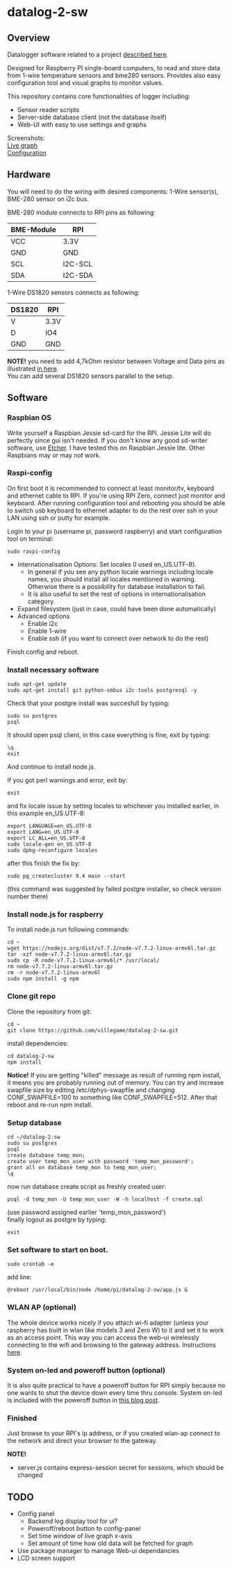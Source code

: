 # datalog-2-sw

## Overview

Datalogger software related to a project [described here](https://villegame.wordpress.com/projects/data-monitoring/portable-temperature-and-humidity-measuring-application-project/).

Designed for Raspberry PI single-board computers, to read and store data from 1-wire temperature sensors and bme280 sensors. Provides also easy configuration tool and visual graphs to monitor values.

This repository contains core functionalities of logger including:
* Sensor reader scripts
* Server-side database client (not the database itself)
* Web-UI with easy to use settings and graphs

Screenshots:  
[Live graph](https://villegame.files.wordpress.com/2018/03/live1.png)  
[Configuration](https://villegame.files.wordpress.com/2018/03/config1.png)  

## Hardware

You will need to do the wiring with desired components: 1-Wire sensor(s), BME-280 sensor on i2c bus.

BME-280 module connects to RPI pins as following:  

| BME-Module | RPI     |
| ---------- | ------- |
| VCC        | 3.3V    |
| GND        | GND     |
| SCL        | I2C-SCL |
| SDA        | I2C-SDA |  

1-Wire DS1820 sensors connects as following: 

| DS1820 | RPI  |
| ------ | ---- |
| V      | 3.3V |
| D      | IO4  |
| GND    | GND  |

**NOTE!** you need to add 4,7kOhm resistor between Voltage and Data pins as illustrated [in here](https://villegame.files.wordpress.com/2018/03/1w.png).  
You can add several DS1820 sensors parallel to the setup.  

## Software

### Raspbian OS

Write yourself a Raspbian Jessie sd-card for the RPI. Jessie Lite will do perfectly since gui isn't needed. If you don't know any good sd-writer software, use [Etcher](https://etcher.io/). 
I have tested this on Raspbian Jessie lite. Other Raspbians may or may not work.

### Raspi-config 

On first boot it is recommended to connect at least monitor/tv, keyboard and ethernet cable to RPI. If you're using RPI Zero, connect just monitor and keyboard. After running configuration tool and rebooting you should be able to switch usb keyboard to ethernet adapter to do the rest over ssh in your LAN using ssh or putty for example.

Login to your pi (username pi, password raspberry) and start configuration tool on terminal:

```
sudo raspi-config
```

* Internationalisation Options: Set locales (I used en_US.UTF-8).
  * In general if you see any python locale warnings including locale names, you should install all locales mentioned in warning. Otherwise there is a possibility for database installation to fail.
  * It is also useful to set the rest of options in internationalisation category.
* Expand filesystem (just in case, could have been done automatically)
* Advanced options
  * Enable i2c
  * Enable 1-wire
  * Enable ssh (if you want to connect over network to do the rest)

Finish config and reboot.

### Install necessary software

```
sudo apt-get update  
sudo apt-get install git python-smbus i2c-tools postgresql -y
```

Check that your postgre install was succesfull by typing:  

```
sudo su postgres  
psql  
```

It should open psql client, in this case everything is fine, exit by typing:  

```
\q  
exit  
```

And continue to install node.js.

If you got perl warnings and error, exit by:  

```
exit  
```

and fix locale issue by setting locales to whichever you installed earlier, in this example en_US.UTF-8:  

```
export LANGUAGE=en_US.UTF-8  
export LANG=en_US.UTF-8  
export LC_ALL=en_US.UTF-8  
sudo locale-gen en_US.UTF-8  
sudo dpkg-reconfigure locales  
```

after this finish the fix by:  

```
sudo pg_createcluster 9.4 main --start  
```

(this command was suggested by failed postgre installer, so check version number there)


### Install node.js for raspberry

To install node.js run following commands:

```
cd ~  
wget https://nodejs.org/dist/v7.7.2/node-v7.7.2-linux-armv6l.tar.gz  
tar -xzf node-v7.7.2-linux-armv6l.tar.gz  
sudo cp -R node-v7.7.2-linux-armv6l/* /usr/local/  
rm node-v7.7.2-linux-armv6l.tar.gz  
rm -r node-v7.7.2-linux-armv6l  
sudo npm install -g npm  
```

### Clone git repo

Clone the repository from git:  

```
cd ~  
git clone https://github.com/villegame/datalog-2-sw.git  
```

install dependencies:  

```
cd datalog-2-sw  
npm install  
```

**Notice!** If you are getting "killed" message as result of running npm install, it means you are probably running out of memory. You can try and increase swapfile size by editing /etc/dphys-swapfile and changing CONF_SWAPFILE=100 to something like CONF_SWAPFILE=512. After that reboot and re-run npm install.

### Setup database

```
cd ~/datalog-2-sw
sudo su postgres  
psql  
create database temp_mon;  
create user temp_mon_user with password 'temp_mon_password';  
grant all on database temp_mon to temp_mon_user;  
\q  
```

now run database create script as freshly created user:

```
psql -d temp_mon -U temp_mon_user -W -h localhost -f create.sql  
```

(use password assigned earlier 'temp_mon_password')  
finally logout as postgre by typing:  

```
exit  
```


### Set software to start on boot.

```
sudo crontab -e  
```

add line:  

```
@reboot /usr/local/bin/node /home/pi/datalog-2-sw/app.js &  
```

### WLAN AP (optional)

The whole device works nicely if you attach wi-fi adapter (unless your raspberry has built in wlan like models 3 and Zero W) to it and set it to work as an access point. This way you can access the web-ui wirelessly connecting to the wifi and browsing to the gateway address.
Instructions [here](https://learn.adafruit.com/setting-up-a-raspberry-pi-as-a-wifi-access-point/install-software).

### System on-led and poweroff button (optional)

It is also quite practical to have a poweroff button for RPI simply because no one wants to shut the device down every time thru console. System on-led is included with the poweroff button in [this blog post](https://villegame.wordpress.com/2016/12/05/portable-temp-humidity-reader-part-ii/).

### Finished

Just browse to your RPI's ip address, or if you created wlan-ap connect to the network and direct your browser to the gateway.

**NOTE!**
* server.js contains express-session secret for sessions, which should be changed

## TODO
* Config panel
  * Backend log display tool for ui?
  * Poweroff/reboot button to config-panel
  * Set time window of live graph x-axis
  * Set amount of time how old data will be fetched for graph
* Use package manager to manage Web-ui dependancies
* LCD screen support
